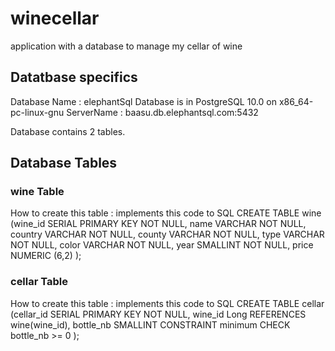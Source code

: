 # winecellar
application with a database to manage my cellar of wine

## Datatbase specifics
Database Name : elephantSql
Database is in PostgreSQL 10.0 on x86_64-pc-linux-gnu
ServerName : baasu.db.elephantsql.com:5432

Database contains 2 tables.

## Database Tables

### wine Table 
How to create this table : implements this code to SQL
CREATE TABLE wine (wine_id SERIAL PRIMARY KEY NOT NULL,
                   name VARCHAR NOT NULL,
                   country VARCHAR NOT NULL,
                   county VARCHAR NOT NULL,
                   type VARCHAR NOT NULL,
                   color VARCHAR NOT NULL,
                   year SMALLINT NOT NULL,
                   price NUMERIC (6,2)
                   );
                   
### cellar Table
How to create this table : implements this code to SQL
CREATE TABLE cellar (cellar_id SERIAL PRIMARY KEY NOT NULL,
                     wine_id Long REFERENCES wine(wine_id),
                     bottle_nb SMALLINT CONSTRAINT minimum CHECK bottle_nb >= 0
                     );
